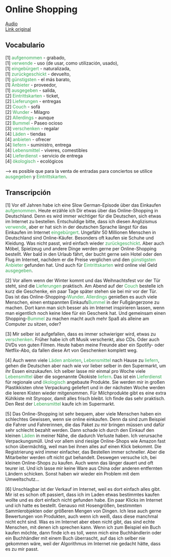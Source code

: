 # Online Shopping

[Audio](./audio/sg-192.mp3) <br>
[Link original](https://slowgerman.com/2019/10/29/online-shopping/)

## Vocabulario

[1] <span style="color:#32a852">aufgenommen</span> - grabado, <br>
[1] <span style="color:#32a852">verwende</span> - uso (de usar, como utilización, usado), <br>
[1] <span style="color:#32a852">eingebürgert</span> - naturalizada, <br>
[1] <span style="color:#32a852">zurückgeschickt</span> - devuelto, <br>
[1] <span style="color:#32a852">günstigsten</span> - el más barato, <br>
[1] <span style="color:#32a852">Anbieter</span> - proveedor, <br>
[1] <span style="color:#32a852">ausgegeben</span> - salida, <br>
[2] <span style="color:#32a852">Eintrittskarten</span> - ticket, <br>
[2] <span style="color:#32a852">Lieferungen</span> - entregas <br>
[2] <span style="color:#32a852">Couch</span> - sofá <br>
[2] <span style="color:#32a852">Wunder</span> - Milagro <br>
[2] <span style="color:#32a852">Allerdings</span> - aunque <br>
[2] <span style="color:#32a852">Bummel</span> - Paseo ocioso <br>
[3] <span style="color:#32a852">verschenken</span> - regalar <br>
[4] <span style="color:#32a852">Läden</span> - tiendas <br>
[4] <span style="color:#32a852">anbieten</span> - ofrecer <br>
[4] <span style="color:#32a852">liefern</span> - suministro, entrega <br>
[4] <span style="color:#32a852">Lebensmittel</span> - víveres, comestibles <br>
[4] <span style="color:#32a852">Lieferdienst</span> - servicio de entrega <br>
[4] <span style="color:#32a852">ökologisch</span> - ecológicos <br>

--> es posible que para la venta de entradas para conciertos se utilice <span style="color:#32a852">ausgegeben</span> y <span style="color:#32a852">Eintrittskarten</span>. <br>

## Transcripción

[1] Vor elf Jahren habe ich eine Slow German-Episode über das Einkaufen <span style="color:#32a852">aufgenommen</span>. Heute erzähle ich Dir etwas über das Online-Shopping in Deutschland. Denn es wird immer wichtiger für die Deutschen, sich etwas im Internet zu bestellen. Entschuldige bitte, dass ich diesen Anglizismus <span style="color:#32a852">verwende</span>, aber er hat sich in der deutschen Sprache längst für das Einkaufen im Internet <span style="color:#32a852">eingebürgert</span>.
Ungefähr 50 Millionen Menschen in Deutschland sind Online-Käufer. Besonders oft kaufen sie Schuhe und Kleidung. Was nicht passt, wird einfach wieder <span style="color:#32a852">zurückgeschickt</span>. Aber auch Möbel, Spielzeug und andere Dinge werden gerne per Online-Shopping bestellt. Wer bald in den Urlaub fährt, der bucht gerne sein Hotel oder den Flug im Internet, nachdem er die Preise verglichen und den <span style="color:#32a852">günstigsten</span> <span style="color:#32a852">Anbieter</span> gefunden hat. Und auch für <span style="color:#32a852">Eintrittskarten</span> wird online viel Geld <span style="color:#32a852">ausgegeben</span>.

[2] Vor allem wenn der Winter kommt und das Weihnachtsfest vor der Tür steht, sind die <span style="color:#32a852">Lieferungen</span> praktisch. Am Abend auf der <span style="color:#32a852">Couch</span> bestelle ich kurz die Geschenke, ein paar Tage später stehen sie bei mir vor der Tür. Das ist das Online-Shopping-<span style="color:#32a852">Wunder</span>. <span style="color:#32a852">Allerdings</span> genießen es auch viele Menschen, einen entspannten Einkaufs<span style="color:#32a852">Bummel</span> in der Fußgängerzone zu machen. Dort kann man sich besser als im Internet inspirieren lassen, wenn man eigentlich noch keine Idee für ein Geschenk hat. Und gemeinsam einen Shopping-<span style="color:#32a852">Bummel</span> zu machen macht auch mehr Spaß als alleine am Computer zu sitzen, oder?

[3] Mir selber ist aufgefallen, dass es immer schwieriger wird, etwas zu <span style="color:#32a852">verschenken</span>. Früher habe ich oft Musik verschenkt, also CDs. Oder auch DVDs von guten Filmen. Heute haben meine Freunde aber ein Spotify- oder Netflix-Abo, da fallen diese Art von Geschenken komplett weg.

[4] Auch wenn viele <span style="color:#32a852">Läden</span> <span style="color:#32a852">anbieten</span>, <span style="color:#32a852">Lebensmittel</span> nach Hause zu <span style="color:#32a852">liefern</span>, gehen die Deutschen aber nach wie vor lieber selber in den Supermarkt, um ihr Essen einzukaufen. Ich selber lasse mir einmal pro Woche viele <span style="color:#32a852">Lebensmittel</span> über die sogenannte Ökokiste <span style="color:#32a852">liefern</span>. Das ist ein <span style="color:#32a852">Lieferdienst</span> für regionale und <span style="color:#32a852">ökologisch</span> angebaute Produkte. Sie werden mir in großen Plastikkisten ohne Verpackung geliefert und in der nächsten Woche werden die leeren Kisten wieder mitgenommen. Für Milchprodukte gibt es eine extra Kühlkiste mit Styropor, damit alles frisch bleibt. Ich finde das sehr praktisch. Den Rest der <span style="color:#32a852">Lebensmittel</span> kaufe ich im Supermarkt.

[5] Das Online-Shopping ist sehr bequem, aber viele Menschen haben ein schlechtes Gewissen, wenn sie online einkaufen. Denn da sind zum Beispiel die Fahrer und Fahrerinnen, die das Paket zu mir bringen müssen und dafür sehr schlecht bezahlt werden. Dann schade ich durch den Einkauf den kleinen <span style="color:#32a852">Läden</span> in meiner Nähe, die dadurch Verluste haben. Ich verursache Verpackungsmüll. Und vor allem sind riesige Online-Shops wie Amazon fast schon übermächtig, weil man bei ihnen alles auf einen Klick bekommt. Die Registrierung wird immer einfacher, das Bestellen immer schneller. Aber die Mitarbeiter werden oft nicht gut behandelt. Deswegen versuche ich, bei kleinen Online-Shops zu kaufen. Auch wenn das länger dauert und oft teurer ist. Und ich lasse mir keine Ware aus China oder anderen entfernten Ländern schicken. Sonst haben wir wieder ein Problem mit dem Umweltschutz…

[6] Unschlagbar ist der Verkauf im Internet, weil es dort einfach alles gibt. Mir ist es schon oft passiert, dass ich im Laden etwas bestimmtes kaufen wollte und es dort einfach nicht gefunden habe. Ein paar Klicks im Internet und ich hatte es bestellt. Genauso mit Hosengrößen, bestimmten Sammlerobjekten oder größeren Mengen von Dingen. Ich lese auch gerne Bewertungen von Produkten, auch wenn ich weiß, dass diese manchmal nicht echt sind. Was es im Internet aber eben nicht gibt, das sind echte Menschen, mit denen ich sprechen kann. Wenn ich zum Beispiel ein Buch kaufen möchte, dann finde ich es toll, wenn mich eine Buchhändlerin oder ein Buchhändler mit einem Buch überrascht, auf das ich selber nie gekommen wäre, weil der Algorithmus im Internet nie gedacht hätte, dass es zu mir passt.
